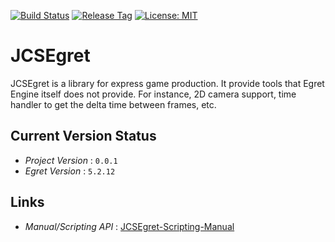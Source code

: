 [![Build Status](https://travis-ci.com/jcs090218/JCSEgret.svg?branch=master)](https://travis-ci.com/jcs090218/JCSEgret)
[![Release Tag](https://img.shields.io/github/tag/jcs090218/JCSEgret.svg?label=release)](https://github.com/jcs090218/JCSEgret/releases/latest)
[![License: MIT](https://img.shields.io/badge/License-MIT-yellow.svg)](https://opensource.org/licenses/MIT)


# JCSEgret #

JCSEgret is a library for express game production. It provide tools 
that Egret Engine itself does not provide. For instance, 2D camera 
support, time handler to get the delta time between frames, etc. 


## Current Version Status ##
* *Project Version* : `0.0.1`
* *Egret Version* : `5.2.12`


## Links ##
* *Manual/Scripting API* : <a href="http://www.jcs-profile.com:3002">JCSEgret-Scripting-Manual</a>
